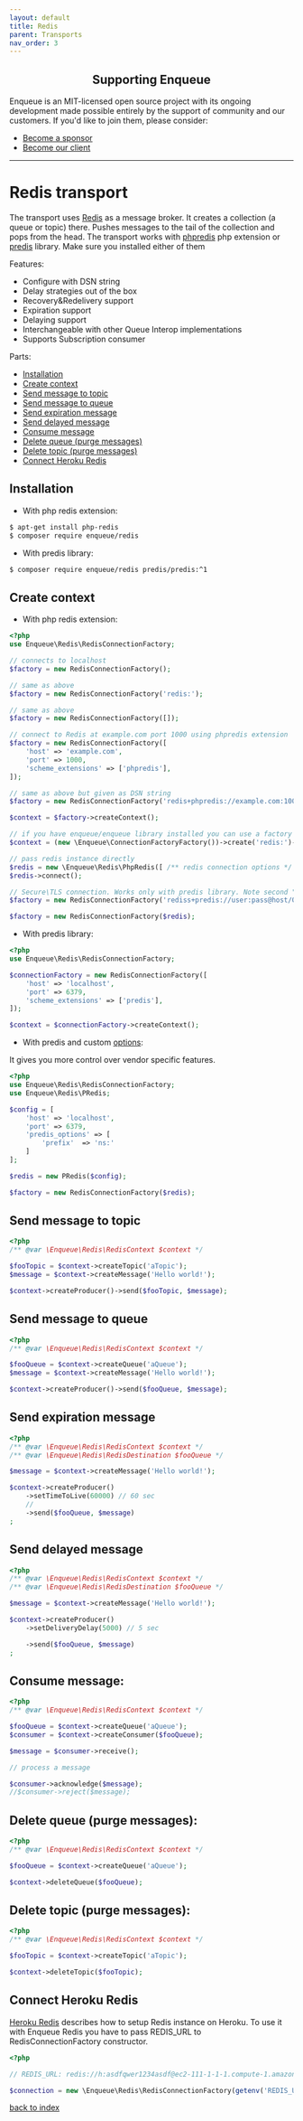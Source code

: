 ```yaml
---
layout: default
title: Redis
parent: Transports
nav_order: 3
---
```

<h2 align="center">Supporting Enqueue</h2>

Enqueue is an MIT-licensed open source project with its ongoing development made possible entirely by the support of community and our customers. If you'd like to join them, please consider:

- [Become a sponsor](https://www.patreon.com/makasim)
- [Become our client](http://forma-pro.com/)

---

# Redis transport

The transport uses [Redis](https://redis.io/) as a message broker.
It creates a collection (a queue or topic) there. Pushes messages to the tail of the collection and pops from the head.
The transport works with [phpredis](https://github.com/phpredis/phpredis) php extension or [predis](https://github.com/nrk/predis) library.
Make sure you installed either of them

Features:
* Configure with DSN string
* Delay strategies out of the box
* Recovery&Redelivery support
* Expiration support
* Delaying support
* Interchangeable with other Queue Interop implementations
* Supports Subscription consumer

Parts:
* [Installation](#installation)
* [Create context](#create-context)
* [Send message to topic](#send-message-to-topic)
* [Send message to queue](#send-message-to-queue)
* [Send expiration message](#send-expiration-message)
* [Send delayed message](#send-delayed-message)
* [Consume message](#consume-message)
* [Delete queue (purge messages)](#delete-queue-purge-messages)
* [Delete topic (purge messages)](#delete-topic-purge-messages)
* [Connect Heroku Redis](#connect-heroku-redis)

## Installation

* With php redis extension:

```bash
$ apt-get install php-redis
$ composer require enqueue/redis
```

* With predis library:

```bash
$ composer require enqueue/redis predis/predis:^1
```

## Create context

* With php redis extension:

```php
<?php
use Enqueue\Redis\RedisConnectionFactory;

// connects to localhost
$factory = new RedisConnectionFactory();

// same as above
$factory = new RedisConnectionFactory('redis:');

// same as above
$factory = new RedisConnectionFactory([]);

// connect to Redis at example.com port 1000 using phpredis extension
$factory = new RedisConnectionFactory([
    'host' => 'example.com',
    'port' => 1000,
    'scheme_extensions' => ['phpredis'],
]);

// same as above but given as DSN string
$factory = new RedisConnectionFactory('redis+phpredis://example.com:1000');

$context = $factory->createContext();

// if you have enqueue/enqueue library installed you can use a factory to build context from DSN
$context = (new \Enqueue\ConnectionFactoryFactory())->create('redis:')->createContext();

// pass redis instance directly
$redis = new \Enqueue\Redis\PhpRedis([ /** redis connection options */ ]);
$redis->connect();

// Secure\TLS connection. Works only with predis library. Note second "S" in scheme.
$factory = new RedisConnectionFactory('rediss+predis://user:pass@host/0');

$factory = new RedisConnectionFactory($redis);
```

* With predis library:

```php
<?php
use Enqueue\Redis\RedisConnectionFactory;

$connectionFactory = new RedisConnectionFactory([
    'host' => 'localhost',
    'port' => 6379,
    'scheme_extensions' => ['predis'],
]);

$context = $connectionFactory->createContext();
```

* With predis and custom [options](https://github.com/nrk/predis/wiki/Client-Options):

It gives you more control over vendor specific features.

```php
<?php
use Enqueue\Redis\RedisConnectionFactory;
use Enqueue\Redis\PRedis;

$config = [
    'host' => 'localhost',
    'port' => 6379,
    'predis_options' => [
        'prefix'  => 'ns:'
    ]
];

$redis = new PRedis($config);

$factory = new RedisConnectionFactory($redis);
```

## Send message to topic

```php
<?php
/** @var \Enqueue\Redis\RedisContext $context */

$fooTopic = $context->createTopic('aTopic');
$message = $context->createMessage('Hello world!');

$context->createProducer()->send($fooTopic, $message);
```

## Send message to queue

```php
<?php
/** @var \Enqueue\Redis\RedisContext $context */

$fooQueue = $context->createQueue('aQueue');
$message = $context->createMessage('Hello world!');

$context->createProducer()->send($fooQueue, $message);
```

## Send expiration message

```php
<?php
/** @var \Enqueue\Redis\RedisContext $context */
/** @var \Enqueue\Redis\RedisDestination $fooQueue */

$message = $context->createMessage('Hello world!');

$context->createProducer()
    ->setTimeToLive(60000) // 60 sec
    //
    ->send($fooQueue, $message)
;
```

## Send delayed message

```php
<?php
/** @var \Enqueue\Redis\RedisContext $context */
/** @var \Enqueue\Redis\RedisDestination $fooQueue */

$message = $context->createMessage('Hello world!');

$context->createProducer()
    ->setDeliveryDelay(5000) // 5 sec

    ->send($fooQueue, $message)
;
````

## Consume message:

```php
<?php
/** @var \Enqueue\Redis\RedisContext $context */

$fooQueue = $context->createQueue('aQueue');
$consumer = $context->createConsumer($fooQueue);

$message = $consumer->receive();

// process a message

$consumer->acknowledge($message);
//$consumer->reject($message);
```

## Delete queue (purge messages):

```php
<?php
/** @var \Enqueue\Redis\RedisContext $context */

$fooQueue = $context->createQueue('aQueue');

$context->deleteQueue($fooQueue);
```

## Delete topic (purge messages):

```php
<?php
/** @var \Enqueue\Redis\RedisContext $context */

$fooTopic = $context->createTopic('aTopic');

$context->deleteTopic($fooTopic);
```

## Connect Heroku Redis

[Heroku Redis](https://devcenter.heroku.com/articles/heroku-redis) describes how to setup Redis instance on Heroku.
To use it with Enqueue Redis you have to pass REDIS_URL to RedisConnectionFactory constructor.

```php
<?php

// REDIS_URL: redis://h:asdfqwer1234asdf@ec2-111-1-1-1.compute-1.amazonaws.com:111

$connection = new \Enqueue\Redis\RedisConnectionFactory(getenv('REDIS_URL'));
```

[back to index](../index.md)
